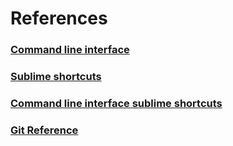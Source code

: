 # References

### [Command line interface](COMMAND-LINE-INTERFACE.MD)

### [Sublime shortcuts](SUBLIME-SHORTCUTS.MD)

### [Command line interface sublime shortcuts](COMMAND-LINE-CHEAT-SHEET.MD)

### [Git Reference](GIT.MD)




